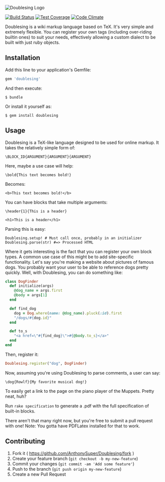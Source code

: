 ![Doublesing Logo](https://cdn.rawgit.com/AnthonySuper/Doublesing/master/assets/logo-opt.svg)

[![Build Status](https://travis-ci.org/AnthonySuper/Doublesing.svg)](https://travis-ci.org/AnthonySuper/Doublesing)
[![Test Coverage](https://codeclimate.com/github/AnthonySuper/Doublesing/badges/coverage.svg)](https://codeclimate.com/github/AnthonySuper/Doublesing)
[![Code Climate](https://codeclimate.com/github/AnthonySuper/Doublesing/badges/gpa.svg)](https://codeclimate.com/github/AnthonySuper/Doublesing)

Doublesing is a wiki markup language based on TeX. 
It's very simple and extremely flexible. 
You can register your own tags (including over-riding builtin ones) to suit your needs, effectively allowing a custom dialect to be built with just ruby objects.


## Installation

Add this line to your application's Gemfile:

```ruby
gem 'doublesing'
```

And then execute:

    $ bundle

Or install it yourself as:

    $ gem install doublesing

## Usage

Doublesing is a TeX-like language designed to be used for online markup.
It takes the relatively simple form of:
```
\BLOCK_ID{ARGUMENT}{ARGUMENT}{ARGUMENT}
```
Here, maybe a use case will help:

```
\bold{This text becomes bold!}
```
Becomes:
```
<b>This text becomes bold!</b>
```
You can have blocks that take multiple arguments:
```
\header{1}{This is a header}
```

```
<h1>This is a header</h1>
```

Parsing this is easy:
```
Doublesing.setup! # Must call once, probably in an initializer
Doublesing.parse(str) #=> Processed HTML
```

Where it gets interesting is the fact that you can register your own block types.
A common use case of this might be to add site-specific functionality.
Let's say you're making a website about pictures of famous dogs.
You probably want your user to be able to reference dogs pretty quickly.
Well, with Doublesing, you can do something like:

```ruby
class DogFinder
  def initialize(args)
    @dog_name = args.first
    @body = args[1]
  end

  def find_dog
    dog = Dog.where(name: @dog_name).pluck(:id).first
    "/dogs/#{dog.id}"
  end

  def to_s
    "<a href=\"#{find_dog}\">#{@body.to_s}</a>"
  end
end
```
Then, register it:

```ruby
Doublesing.register("dog", DogFinder)
```

Now, assuming you're using Doublesing to parse comments, a user can say:
```
\dog{Rowlf}{My favorite musical dog!}
```

To easily get a link to the page on the piano player of the Muppets.
Pretty neat, huh?

Run `rake specification` to generate a .pdf with the full specification of built-in blocks.

There aren't that many right now, but you're free to submit a pull request with one!
Note: You gotta have PDFLatex installed for that to work.
## Contributing

1. Fork it ( https://github.com/AnthonySuper/Doublesing/fork )
2. Create your feature branch (`git checkout -b my-new-feature`)
3. Commit your changes (`git commit -am 'Add some feature'`)
4. Push to the branch (`git push origin my-new-feature`)
5. Create a new Pull Request
